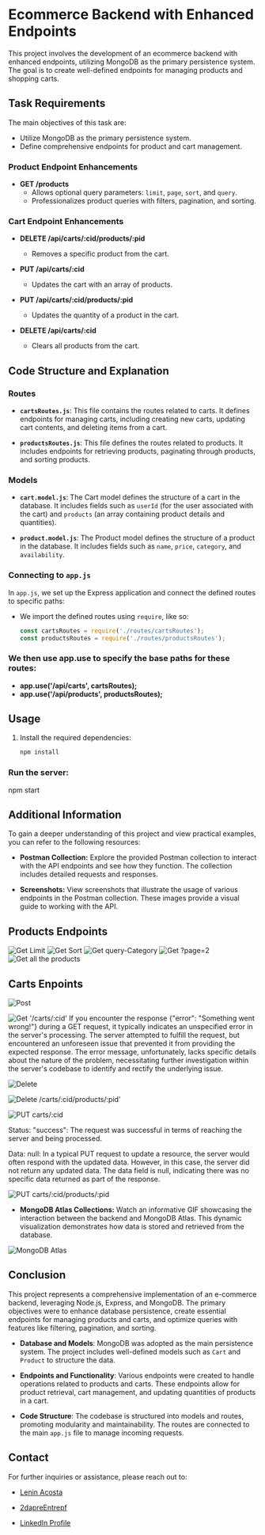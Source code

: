 # Ecommerce Backend with Enhanced Endpoints

This project involves the development of an ecommerce backend with enhanced endpoints, utilizing MongoDB as the primary persistence system. The goal is to create well-defined endpoints for managing products and shopping carts.

## Task Requirements

The main objectives of this task are:
- Utilize MongoDB as the primary persistence system.
- Define comprehensive endpoints for product and cart management.

### Product Endpoint Enhancements

- **GET /products**
  - Allows optional query parameters: `limit`, `page`, `sort`, and `query`.
  - Professionalizes product queries with filters, pagination, and sorting.

### Cart Endpoint Enhancements

- **DELETE /api/carts/:cid/products/:pid**
  - Removes a specific product from the cart.
  
- **PUT /api/carts/:cid**
  - Updates the cart with an array of products.
  
- **PUT /api/carts/:cid/products/:pid**
  - Updates the quantity of a product in the cart.
  
- **DELETE /api/carts/:cid**
  - Clears all products from the cart.


## Code Structure and Explanation

### Routes

- **`cartsRoutes.js`**: This file contains the routes related to carts. It defines endpoints for managing carts, including creating new carts, updating cart contents, and deleting items from a cart.

- **`productsRoutes.js`**: This file defines the routes related to products. It includes endpoints for retrieving products, paginating through products, and sorting products.

### Models

- **`cart.model.js`**: The Cart model defines the structure of a cart in the database. It includes fields such as `userId` (for the user associated with the cart) and `products` (an array containing product details and quantities).

- **`product.model.js`**: The Product model defines the structure of a product in the database. It includes fields such as `name`, `price`, `category`, and `availability`.

### Connecting to `app.js`

In `app.js`, we set up the Express application and connect the defined routes to specific paths:

- We import the defined routes using `require`, like so:
  ```javascript
  const cartsRoutes = require('./routes/cartsRoutes');
  const productsRoutes = require('./routes/productsRoutes');

### We then use app.use to specify the base paths for these routes:

- **app.use('/api/carts', cartsRoutes);**
- **app.use('/api/products', productsRoutes);**


## Usage

1. Install the required dependencies:
   ```bash
   npm install

### Run the server:

npm start

## Additional Information

To gain a deeper understanding of this project and view practical examples, you can refer to the following resources:

- **Postman Collection:** Explore the provided Postman collection to interact with the API endpoints and see how they function. The collection includes detailed requests and responses.

- **Screenshots:** View screenshots that illustrate the usage of various endpoints in the Postman collection. These images provide a visual guide to working with the API.

##  Products Endpoints
![Get Limit](./src/img/products-query-limit.jpg.jpeg)
![Get Sort](./src/img/products-sort.jpg.jpeg)
![Get query-Category](./src/img/products-queryCategory201.jpg.jpeg)
![Get ?page=2](./src/img/productspage2.JPG.jpeg)
![Get all the products](./src/gifs/http___localhost_8080_api_products%20-%20My%20Workspace%202023-09-15%2020-58-23.gif)


##  Carts Enpoints
![Post](./src/img/cartsroutes-post.jpg)

![Get '/carts/:cid'](./src/img/cartscid-get.jpg)
If you encounter the response {"error": "Something went wrong!"} during a GET request, it typically indicates an unspecified error in the server's processing. The server attempted to fulfill the request, but encountered an unforeseen issue that prevented it from providing the expected response. The error message, unfortunately, lacks specific details about the nature of the problem, necessitating further investigation within the server's codebase to identify and rectify the underlying issue.

![Delete](./src/img/cartsdelete.jpg)

![Delete /carts/:cid/products/:pid'](./src/img/delete-carts-cid-products-pid.jpg)

![PUT carts/:cid](./src/img/putcartscid.jpg)

Status: "success": The request was successful in terms of reaching the server and being processed.

Data: null: In a typical PUT request to update a resource, the server would often respond with the updated data. However, in this case, the server did not return any updated data. The data field is null, indicating there was no specific data returned as part of the response.

![PUT carts/:cid/products/:pid](./src/img/put-carts-cid-products-pid.jpg)


- **MongoDB Atlas Collections:** Watch an informative GIF showcasing the interaction between the backend and MongoDB Atlas. This dynamic visualization demonstrates how data is stored and retrieved from the database.

![MongoDB Atlas ](./src/gifs/mongodb-atlas.gif)

## Conclusion

This project represents a comprehensive implementation of an e-commerce backend, leveraging Node.js, Express, and MongoDB. The primary objectives were to enhance database persistence, create essential endpoints for managing products and carts, and optimize queries with features like filtering, pagination, and sorting.

- **Database and Models**: MongoDB was adopted as the main persistence system. The project includes well-defined models such as `Cart` and `Product` to structure the data.

- **Endpoints and Functionality**: Various endpoints were created to handle operations related to products and carts. These endpoints allow for product retrieval, cart management, and updating quantities of products in a cart.

- **Code Structure**: The codebase is structured into models and routes, promoting modularity and maintainability. The routes are connected to the main `app.js` file to manage incoming requests.

## Contact

For further inquiries or assistance, please reach out to:

- [Lenin Acosta](mailto:leninacosta21@gmail.com)

- [2dapreEntrepf](https://github.com/Leninead/2dapreEntrepf.git)

- [LinkedIn Profile](https://www.linkedin.com/in/lenin-acosta-b32b8a262/)




